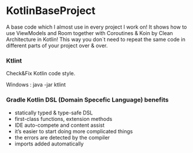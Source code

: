 # KotlinBaseProject

A base code which I almost use in every project I work on!
It shows how to use ViewModels and Room together with Coroutines & Koin by Clean Architecture in Kotlin!
This way you don`t need to repeat the same code in different parts of your project over & over.

### Ktlint
Check&Fix Kotlin code style.

Windows : java -jar ktlint

### Gradle Kotlin DSL (Domain Specefic Language) benefits
* statically typed & type-safe DSL
* first-class functions, extension methods
* IDE auto-compete and content assist
* it’s easier to start doing more complicated things
* the errors are detected by the compiler
* imports added automatically